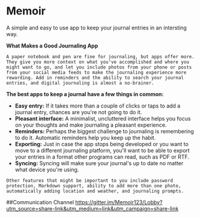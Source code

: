# Memoir
A simple and easy to use app to keep your journal entries in an intersting way.

**What Makes a Good Journaling App**

`
A paper notebook and pen are fine for journaling, but apps offer more. They give you more context on what you've accomplished and where you might want to go, and let you include photos from your phone or posts from your social media feeds to make the journaling experience more rewarding. Add in reminders and the ability to search your journal entries, and digital journaling is almost a no-brainer.
`

**The best apps to keep a journal have a few things in common:**

- **Easy entry:** If it takes more than a couple of clicks or taps to add a journal entry, chances are you're not going to do it.
- **Pleasant interface:** A minimalist, uncluttered interface helps you focus on your thoughts and make journaling a pleasant experience.
- **Reminders:** Perhaps the biggest challenge to journaling is remembering to do it. Automatic reminders help you keep up the habit.
- **Exporting:** Just in case the app stops being developed or you want to move to a different journaling platform, you'll want to be able to export your entries in a format other programs can read, such as PDF or RTF.
- **Syncing:** Syncing will make sure your journal's up to date no matter what device you're using.

`Other features that might be important to you include password protection, Markdown support, ability to add more than one photo, automatically adding location and weather, and journaling prompts.
`

##Communication Channel
https://gitter.im/Memoir123/Lobby?utm_source=share-link&utm_medium=link&utm_campaign=share-link
